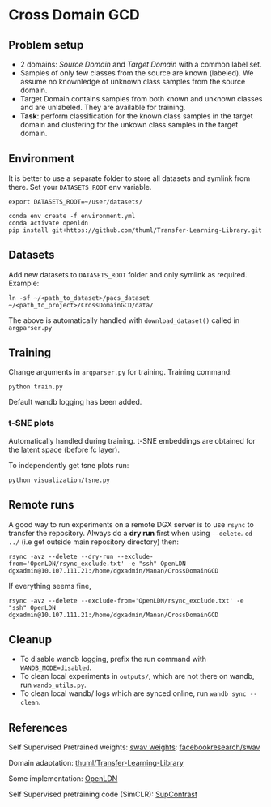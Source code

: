 # Cross Domain GCD

## Problem setup
- 2 domains: *Source Domain* and *Target Domain* with a common label set.
- Samples of only few classes from the source are known (labeled). We assume no knownledge of unknown class samples from the source domain.
- Target Domain contains samples from both known and unknown classes and are unlabeled. They are available for training.
- **Task**: perform classification for the known class samples in the target domain and clustering for the unkown class samples in the target domain.

## Environment
It is better to use a separate folder to store all datasets and symlink from there. Set your `DATASETS_ROOT` env variable.  

```shell
export DATASETS_ROOT=~/user/datasets/
```

```shell
conda env create -f environment.yml
conda activate openldn
pip install git+https://github.com/thuml/Transfer-Learning-Library.git
```

## Datasets

Add new datasets to `DATASETS_ROOT` folder and only symlink as required. Example:
```shell
ln -sf ~/<path_to_dataset>/pacs_dataset ~/<path_to_project>/CrossDomainGCD/data/
```
The above is automatically handled with `download_dataset()` called in `argparser.py`  

## Training

Change arguments in `argparser.py` for training. Training command:

```shell
python train.py
```

Default wandb logging has been added.  

### t-SNE plots

Automatically handled during training. t-SNE embeddings are obtained for the latent space (before fc layer). 

To independently get tsne plots run:
```shell
python visualization/tsne.py
```

## Remote runs
A good way to run experiments on a remote DGX server is to use `rsync` to transfer the repository.
Always do a **dry run** first when using `--delete`. `cd ../` (i.e get outside main repository directory) then:
```shell
rsync -avz --delete --dry-run --exclude-from='OpenLDN/rsync_exclude.txt' -e "ssh" OpenLDN dgxadmin@10.107.111.21:/home/dgxadmin/Manan/CrossDomainGCD
```
If everything seems fine,
```shell
rsync -avz --delete --exclude-from='OpenLDN/rsync_exclude.txt' -e "ssh" OpenLDN dgxadmin@10.107.111.21:/home/dgxadmin/Manan/CrossDomainGCD
```

## Cleanup
- To disable wandb logging, prefix the run command with `WANDB_MODE=disabled`.  
- To clean local experiments in `outputs/`, which are not there on wandb, run `wandb_utils.py`.
- To clean local wandb/ logs which are synced online, run `wandb sync --clean`.

## References

Self Supervised Pretrained weights: [swav weights](https://dl.fbaipublicfiles.com/deepcluster/swav_800ep_pretrain.pth.tar): [facebookresearch/swav](https://github.com/facebookresearch/swav)  

Domain adaptation: [thuml/Transfer-Learning-Library](https://github.com/thuml/Transfer-Learning-Library/tree/master/examples/domain_adaptation/image_classification)  

Some implementation: [OpenLDN](https://github.com/nayeemrizve/OpenLDN)  

Self Supervised pretraining code (SimCLR): [SupContrast](https://github.com/HobbitLong/SupContrast)

